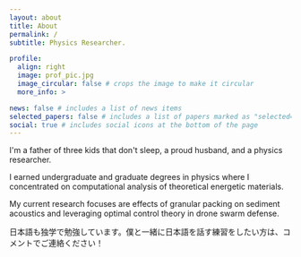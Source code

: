 ```yaml
---
layout: about
title: About
permalink: /
subtitle: Physics Researcher.

profile:
  align: right
  image: prof_pic.jpg
  image_circular: false # crops the image to make it circular
  more_info: >

news: false # includes a list of news items
selected_papers: false # includes a list of papers marked as "selected={true}"
social: true # includes social icons at the bottom of the page
---
```


I'm a father of three kids that don't sleep, a proud husband, and a physics researcher.

I earned undergraduate and graduate degrees in physics where I concentrated on computational analysis of theoretical energetic materials.

My current research focuses are effects of granular packing on sediment acoustics and leveraging optimal control theory in drone swarm defense.

日本語も独学で勉強しています。僕と一緒に日本語を話す練習をしたい方は、コメントでご連絡ください！
